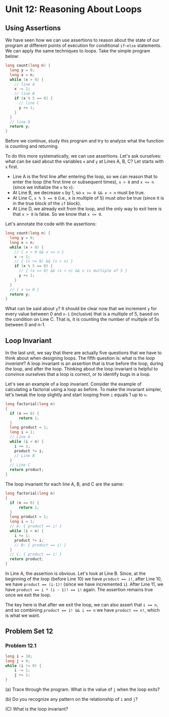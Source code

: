 # Unit 12: Reasoning About Loops

## Using Assertions
We have seen how we can use assertions to reason about the state of our program at different points of execution for conditional `if`-`else` statements.  We can apply the same techniques to loops.  Take the simple program below:

```C
long count(long n) {
  long y = 0;
  long x = n;
  while (x > 0) {
    // line A
    x -= 1;
    // line B
    if (x % 5 == 0) {
      // line C
      y += 1;
    }
  }
  // line D
  return y;
}
```

Before we continue, study this program and try to analyze what the function is counting and returning.

To do this more systematically, we can use assertions.  Let's ask ourselves: what can be said about the variables `x` and `y` at Lines A, B, C?  Let starts with `x` first.

- Line A is the first line after entering the loop, so we can reason that to enter the loop (the first time or subsequent times), `x > 0` and `x <= n` (since we initialize the `x` to `n`).
- At Line B, we decrease `x` by 1, so `x >= 0 && x < n` must be true.
- At Line C, `x % 5 == 0` (i.e., x is multiple of 5) must _also_ be true (since it is in the true block of the `if` block).
- At Line D, we already exit from the loop, and the only way to exit here is that `x > 0` is false.  So we know that `x <= 0`.

Let's annotate the code with the assertions:
```C
long count(long n) {
  long y = 0;
  long x = n;
  while (x > 0) {
    // { x > 0 && x <= n }
    x -= 1;
    // { (x >= 0) && (x < n) }
    if (x % 5 == 0) {
      // { (x >= 0) && (x < n) && x is multiple of 5 }
      y += 1;
    }
  }
  // { x <= 0 }
  return y;
}
```

What can be said about `y`?  It should be clear now that we increment `y` for every value between 0 and `n-1` (inclusive) that is a multiple of 5, based on the condition on Line C.  That is, it is counting the number of multiple of 5s between 0 and n-1.

## Loop Invariant

In the last unit, we say that there are actually five questions that we have to think about when designing loops.  The fifth question is: what is the _loop invariant_?  A loop invariant is an assertion that is true before the loop, during the loop, and after the loop.  Thinking about the loop invariant is helpful to convince ourselves that a loop is correct, or to identify bugs in a loop.

Let's see an example of a loop invariant.  Consider the example of calculating a factorial using a loop as before.  To make the invariant simpler, let's tweak the loop slightly and start looping from `i` equals 1 up to `n`.

```C
long factorial(long n) 
{
  if (n == 0) {
      return 1;
  }
  long product = 1;
  long i = 1;
  // Line A
  while (i < n) {
    i += 1;
    product *= i;
    // Line B
  }
  // Line C
  return product;
}
```

The loop invariant for each line A, B, and C are the same: 

```C
long factorial(long n) 
{
  if (n == 0) {
      return 1;
  }
  long product = 1;
  long i = 1;
  // A: { product == i! }
  while (i < n) {
    i += 1;
    product *= i;
    // B: { product == i! }
  }
  // C: { product == i! }
  return product;
}
```

In Line A, the assertion is obvious.  Let's look at Line B.  Since, at the beginning of the loop (before Line 10) we have `product == i!`, after Line 10, we have `product == (i-1)!` (since we have incremented `i`).  After Line 11, we have `product == i * (i - 1)! == i!` again.  The assertion remains true once we exit the loop.

The key here is that after we exit the loop, we can also assert that `i == n`, and so combining `product == i! && i == n` we have `product == n!`, which is what we want.

## Problem Set 12

### Problem 12.1

```C
long i = 10;
long j = 0;
while (i != 0) {
    i -= 1;
    j += 1;
}
```

(a) Trace through the program.  What is the value of `j` when the loop exits?

(b) Do you recognize any pattern on the relationship of `i` and `j`?

(C) What is the loop invariant?
